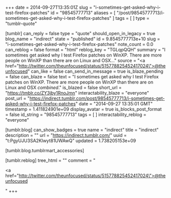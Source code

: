 +++
date = 2014-09-27T13:35:01Z
slug = "i-sometimes-get-asked-why-i-test-firefox-patches"
id = "98545777713"
aliases = [ "/post/98545777713/i-sometimes-get-asked-why-i-test-firefox-patches" ]
tags = [ ]
type = "tumblr-quote"

[tumblr]
can_reply = false
type = "quote"
should_open_in_legacy = true
blog_name = "indirect"
state = "published"
id = 9.8545777713e+10
slug = "i-sometimes-get-asked-why-i-test-firefox-patches"
note_count = 0.0
can_reblog = false
format = "html"
reblog_key = "TGLqpQQH"
summary = "I sometimes get asked why I test Firefox patches on WinXP. There are more people on WinXP than there are on Linux and OSX..."
source = "<a href=\"http://twitter.com/theunfocused/status/515778825452417024\">@theunfocused</a>"
can_like = false
can_send_in_message = true
is_blaze_pending = false
can_blaze = false
text = "I sometimes get asked why I test Firefox patches on WinXP. There are more people on WinXP than there are on Linux and OSX *combined*."
is_blazed = false
short_url = "https://tmblr.co/ZY3jby1RnoJmn"
interactability_blaze = "everyone"
post_url = "https://indirect.tumblr.com/post/98545777713/i-sometimes-get-asked-why-i-test-firefox-patches"
date = "2014-09-27 13:35:01 GMT"
timestamp = 1.411824901e+09
display_avatar = true
is_blocks_post_format = false
id_string = "98545777713"
tags = [ ]
interactability_reblog = "everyone"

[tumblr.blog]
can_show_badges = true
name = "indirect"
title = "indirect"
description = ""
url = "https://indirect.tumblr.com/"
uuid = "t:PgyUJU3SA2Klwyt81UWAwQ"
updated = 1.738205153e+09

[tumblr.blog.tumblrmart_accessories]

[tumblr.reblog]
tree_html = ""
comment = "<p><a href=\"http://twitter.com/theunfocused/status/515778825452417024\">@theunfocused</a></p>"
+++
